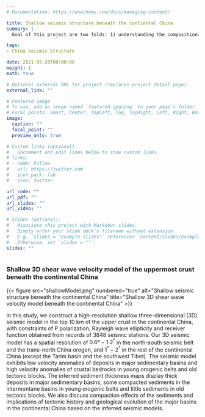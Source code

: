 ```yaml
---
# Documentation: https://wowchemy.com/docs/managing-content/

title: Shallow seismic structure beneath the contiental China
summary: |
  Goal of this project are two folds: 1) understanding the compositional and thermal states of bedrocks in the upper crust of the Contiental China and 2) constructing a reference shallow seismic model for future studies of imaging deeper seismic structure.

tags:
- China Seismic Structure

date: 2021-05-20T00:00:00
weight: 1
math: true

# Optional external URL for project (replaces project detail page).
external_link: ""

# Featured image
# To use, add an image named `featured.jpg/png` to your page's folder.
# Focal points: Smart, Center, TopLeft, Top, TopRight, Left, Right, BottomLeft, Bottom, BottomRight.
image:
  caption: ""
  focal_point: ""
  preview_only: true

# Custom links (optional).
#   Uncomment and edit lines below to show custom links.
# links:
# - name: Follow
#   url: https://twitter.com
#   icon_pack: fab
#   icon: twitter

url_code: ""
url_pdf: ""
url_slides: ""
url_video: ""

# Slides (optional).
#   Associate this project with Markdown slides.
#   Simply enter your slide deck's filename without extension.
#   E.g. `slides = "example-slides"` references `content/slides/example-slides.md`.
#   Otherwise, set `slides = ""`.
slides: ""
---
```


### Shallow 3D shear wave velocity model of the uppermost crust beneath the continental China

{{< figure src="shallowModel.png" numbered="true" alt="Shallow seismic structure beneath the continental China" title="Shallow 3D shear wave velocity model beneath the continental China" >}}

In this study, we construct a high-resolution shallow three-dimensional (3D) seismic model in the top 10 km of the upper crust in the continental China, with constraints of P polarization, Rayleigh wave ellipticity and receiver function obtained from records of 3848 seismic stations. Our 3D seismic model has a spatial resolution of $0.6°-1.2^°$ in the north-south seismic belt and the trans-north China orogen, and $1^°-2^°$ in the rest of the continental China (except the Tarim basin and the southwest Tibet). The seismic model exhibits low velocity anomalies of deposits in major sedimentary basins and high velocity anomalies of crustal bedrocks in young orogenic belts and old tectonic blocks. The inferred sediment thickness maps display thick deposits in major sedimentary basins, some compacted sediments in the intermontane basins in young orogenic belts and little sediments in old tectonic blocks. We also discuss compaction effects of the sediments and implications of tectonic history and geological evolution of the major basins in the continental China based on the inferred seismic models. 

